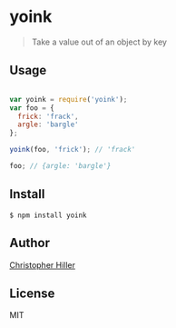 # yoink

> Take a value out of an object by key

## Usage

```js

var yoink = require('yoink');
var foo = {
  frick: 'frack',
  argle: 'bargle'
};

yoink(foo, 'frick'); // 'frack' 

foo; // {argle: 'bargle'}
```

## Install

```shell
$ npm install yoink
```

## Author

[Christopher Hiller](http://boneskull.com)

## License

MIT
